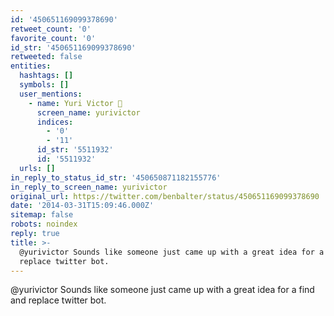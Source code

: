 ```yaml
---
id: '450651169099378690'
retweet_count: '0'
favorite_count: '0'
id_str: '450651169099378690'
retweeted: false
entities:
  hashtags: []
  symbols: []
  user_mentions:
    - name: Yuri Victor 🖤
      screen_name: yurivictor
      indices:
        - '0'
        - '11'
      id_str: '5511932'
      id: '5511932'
  urls: []
in_reply_to_status_id_str: '450650871182155776'
in_reply_to_screen_name: yurivictor
original_url: https://twitter.com/benbalter/status/450651169099378690
date: '2014-03-31T15:09:46.000Z'
sitemap: false
robots: noindex
reply: true
title: >-
  @yurivictor Sounds like someone just came up with a great idea for a find and
  replace twitter bot.
---
```


@yurivictor Sounds like someone just came up with a great idea for a find and replace twitter bot.